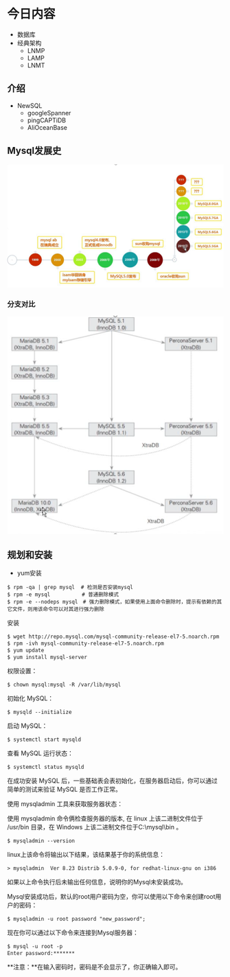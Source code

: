 # 今日内容

- 数据库
- 经典架构
  - LNMP
  - LAMP
  - LNMT

## 介绍

- NewSQL
  - googleSpanner
  - pingCAPTiDB
  - AliOceanBase

## Mysql发展史

![image-20190601100321034](../images/image-20190601100321034.png)

### 分支对比

![image-20190601100609129](../images/image-20190601100609129.png)

## 规划和安装

- yum安装

```
$ rpm -qa | grep mysql  # 检测是否安装mysql
$ rpm -e mysql　　       # 普通删除模式
$ rpm -e --nodeps mysql　# 强力删除模式，如果使用上面命令删除时，提示有依赖的其它文件，则用该命令可以对其进行强力删除
```

安装

```
$ wget http://repo.mysql.com/mysql-community-release-el7-5.noarch.rpm
$ rpm -ivh mysql-community-release-el7-5.noarch.rpm
$ yum update
$ yum install mysql-server
```

权限设置：

```
$ chown mysql:mysql -R /var/lib/mysql
```

初始化 MySQL：

```
$ mysqld --initialize
```

启动 MySQL：

```
$ systemctl start mysqld
```

查看 MySQL 运行状态：

```
$ systemctl status mysqld
```

在成功安装 MySQL 后，一些基础表会表初始化，在服务器启动后，你可以通过简单的测试来验证 MySQL 是否工作正常。

使用 mysqladmin 工具来获取服务器状态：

使用 mysqladmin 命令俩检查服务器的版本, 在 linux 上该二进制文件位于 /usr/bin 目录，在 Windows 上该二进制文件位于C:\mysql\bin 。

```
$ mysqladmin --version
```

linux上该命令将输出以下结果，该结果基于你的系统信息：

```
> mysqladmin  Ver 8.23 Distrib 5.0.9-0, for redhat-linux-gnu on i386
```

如果以上命令执行后未输出任何信息，说明你的Mysql未安装成功。

Mysql安装成功后，默认的root用户密码为空，你可以使用以下命令来创建root用户的密码：

```
$ mysqladmin -u root password "new_password";
```

现在你可以通过以下命令来连接到Mysql服务器：

```
$ mysql -u root -p
Enter password:*******
```

**注意：**在输入密码时，密码是不会显示了，你正确输入即可。

